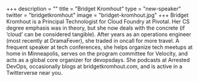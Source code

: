 +++
description = ""
title = "Bridget Kromhout"
type = "new-speaker"
twitter = "bridgetkromhout"
image = "bridget-kromhout.jpg"
+++
Bridget Kromhout is a Principal Technologist for Cloud Foundry at Pivotal. Her CS degree emphasis was in theory, but she now deals with the concrete (if ‘cloud’ can be considered tangible). After years as an operations engineer (most recently at DramaFever), she traded in oncall for more travel. A frequent speaker at tech conferences, she helps organize tech meetups at home in Minneapolis, serves on the program committee for Velocity, and acts as a global core organizer for devopsdays. She podcasts at Arrested DevOps, occasionally blogs at bridgetkromhout.com, and is active in a Twitterverse near you.